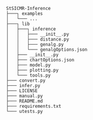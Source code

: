     StSICMR-Inference
    ├───┐ examples
    │   └─── ...
    ├───┐ lib
    │   ├───┐ inference
    │   │   ├─── __init__.py
    │   │   ├─── distance.py
    │   │   ├─── genalg.py
    │   │   └─── genalgOptions.json
    │   ├─── __init__.py
    │   ├─── chartOptions.json
    │   ├─── model.py
    │   ├─── plotting.py
    │   └─── tools.py
    ├─── convert.py
    ├─── infer.py
    ├─── LICENSE
    ├─── manual.py
    ├─── README.md
    ├─── requirements.txt
    └─── utests.py
